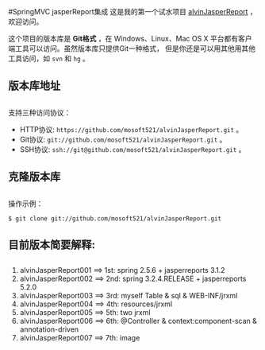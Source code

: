 #SpringMVC jasperReport集成
这是我的第一个试水项目 [alvinJasperReport](https://github.com/mosoft521/alvinJasperReport.git) ，
欢迎访问。

这个项目的版本库是 **Git格式** ，在 Windows、Linux、Mac OS X
平台都有客户端工具可以访问。虽然版本库只提供Git一种格式，
但是你还是可以用其他用其他工具访问，如 ``svn`` 和 ``hg`` 。

## 版本库地址
##

支持三种访问协议：

* HTTP协议: `https://github.com/mosoft521/alvinJasperReport.git` 。
* Git协议: `git://github.com/mosoft521/alvinJasperReport.git` 。
* SSH协议: `ssh://git@github.com/mosoft521/alvinJasperReport.git` 。

## 克隆版本库
##

操作示例：

    $ git clone git://github.com/mosoft521/alvinJasperReport.git

## 目前版本简要解释:
##

1. alvinJasperReport001 ==> 1st: spring 2.5.6 + jasperreports 3.1.2
2. alvinJasperReport002 ==> 2nd: spring 3.2.4.RELEASE + jasperreports 5.2.0
3. alvinJasperReport003 ==> 3rd: myself Table & sql & WEB-INF/jrxml
4. alvinJasperReport004 ==> 4th: resources/jrxml
5. alvinJasperReport005 ==> 5th: two jrxml
6. alvinJasperReport006 ==> 6th: @Controller & context:component-scan & annotation-driven
7. alvinJasperReport007 ==> 7th: image